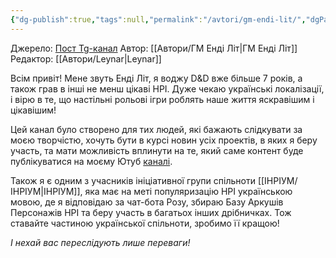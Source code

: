 ```yaml
---
{"dg-publish":true,"tags":null,"permalink":"/avtori/gm-endi-lit/","dgPassFrontmatter":true}
---
```


Джерело:  [Пост Tg-канал](https://t.me/gmAndyLit/7)
Автор: [[Автори/ГМ Енді Літ\|ГМ Енді Літ]]
Редактор: [[Автори/Leynar\|Leynar]]

Всім привіт! Мене звуть Енді Літ, я воджу D&D вже більше 7 років, а також грав в інші не менш цікаві НРІ. Дуже чекаю українські локалізації, і вірю в те, що настільні рольові ігри роблять наше життя яскравішим і цікавішим!

Цей канал було створено для тих людей, які бажають слідкувати за моєю творчістю, хочуть бути в курсі новин усіх проектів, в яких я беру участь, та мати можливість вплинути на те, який саме контент буде публікуватися на моєму Ютуб [каналі](https://youtube.com/@dmAndyLit).

Також я є одним з учасників ініціативної групи спільноти [[ІНРІУМ/ІНРІУМ\|ІНРІУМ]], яка має на меті популяризацію НРІ українською мовою, де я відповідаю за чат-бота Розу, збираю Базу Аркушів Персонажів НРІ та беру участь в багатьох інших дрібничках. Тож ставайте частиною української спільноти, зробимо її кращою!

*І нехай вас переслідують лише переваги!*
